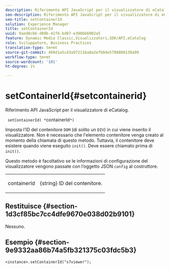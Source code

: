 ```yaml
---
description: Riferimento API JavaScript per il visualizzatore di eCatalog.
seo-description: Riferimento API JavaScript per il visualizzatore di eCatalog.
seo-title: setContainerId
solution: Experience Manager
title: setContainerId
uuid: 9aed8cb6-d89b-41f6-bd87-e390bb6002a5
feature: Dynamic Media Classic,Visualizzatori,SDK/API,eCatalog
role: Sviluppatore, Business Practices
translation-type: tm+mt
source-git-commit: 469d1a5c43a972116a8a2efb0de5708800130a99
workflow-type: tm+mt
source-wordcount: '101'
ht-degree: 1%

---
```



# setContainerId{#setcontainerid}

Riferimento API JavaScript per il visualizzatore di eCatalog.

` setContainerId( *`containerId`*)`

Imposta l’ID del contenitore `DOM` (di solito un `DIV`) in cui viene inserito il visualizzatore. Non è necessario che l&#39;elemento contenitore venga creato al momento della chiamata di questo metodo. Tuttavia, il contenitore deve esistere quando viene eseguito `init()`. Deve essere chiamato prima di `init()`.

Questo metodo è facoltativo se le informazioni di configurazione del visualizzatore vengono passate con l’oggetto JSON `config` al costruttore.

<table id="table_896DFF34A68A403DB93A6D597461A573"> 
 <tbody> 
  <tr> 
   <td colname="col1"> <p> <span class="codeph"> <span class="varname"> containerId  </span> </span> </p> </td> 
   <td colname="col2"> <p> <span class="codeph"> {string}  </span> ID del contenitore. </p> </td> 
  </tr> 
 </tbody> 
</table>

## Restituisce {#section-1d3cf85bc7cc4dfe9670e038d02b9101}

Nessuno.

## Esempio {#section-9e9332aa86b74a5fb321375c03fdc5b3}

```
<instance>.setContainerId("s7viewer");
```

